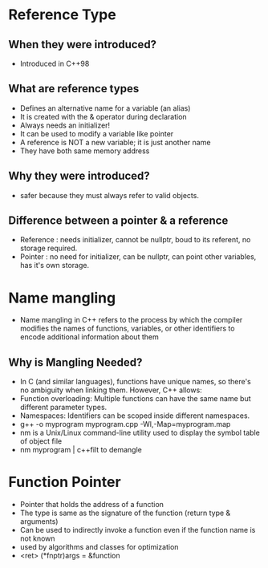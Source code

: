 # Reference Type
## When they were introduced?
- Introduced in C++98
## What are reference types
- Defines an alternative name for a variable (an alias)
- It is created with the & operator during declaration
- Always needs an initializer!
- It can be used to modify a variable like pointer
- A reference is NOT a new variable; it is just another name
- They have both same memory address
## Why they were introduced?
- safer because they must always refer to valid objects.
## Difference between a pointer & a reference
- Reference : needs initializer, cannot be nullptr, boud to its referent, no storage required. 
- Pointer : no need for initializer, can be nullptr, can point other variables, has it's own storage.

# Name mangling 
- Name mangling in C++ refers to the process by which the compiler modifies the names of functions, variables, or other identifiers to encode additional information about them
## Why is Mangling Needed?
- In C (and similar languages), functions have unique names, so there's no ambiguity when linking them. However, C++ allows:
- Function overloading: Multiple functions can have the same name but different parameter types.
- Namespaces: Identifiers can be scoped inside different namespaces.
- g++ -o myprogram myprogram.cpp -Wl,-Map=myprogram.map
- nm is a Unix/Linux command-line utility used to display the symbol table of object file
- nm myprogram | c++filt to demangle

# Function Pointer
- Pointer that holds the address of a function
- The type is same as the signature of the function (return type & arguments)
- Can be used to indirectly invoke a function even if the function name is not known
- used by algorithms and classes for optimization
- \<ret\> (*fnptr)args = &function

